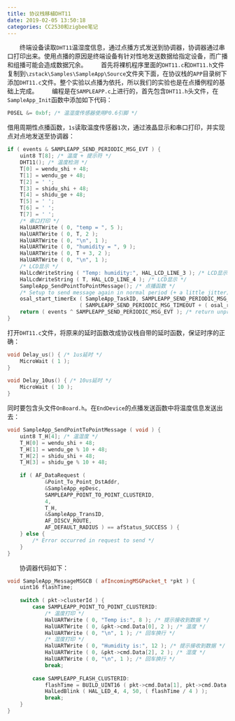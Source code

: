 ```yaml
---
title: 协议栈移植DHT11
date: 2019-02-05 13:50:18
categories: CC2530和zigbee笔记
---
```

&emsp;&emsp;终端设备读取`DHT11`温湿度信息，通过点播方式发送到协调器，协调器通过串口打印出来。使用点播的原因是终端设备有针对性地发送数据给指定设备，而广播和组播可能会造成数据冗余。
&emsp;&emsp;首先将裸机程序里面的`DHT11.c`和`DHT11.h`文件复制到`\zstack\Samples\SampleApp\Source`文件夹下面，在协议栈的`APP`目录树下添加`DHT11.c`文件。整个实验以点播为依托，所以我们的实验也是在点播例程的基础上完成。
&emsp;&emsp;编程是在`SAMPLEAPP.c`上进行的，首先包含`DHT11.h`头文件，在`SampleApp_Init`函数中添加如下代码：

``` cpp
P0SEL &= 0xbf; /* 温湿度传感器使用P0.6引脚 */
```

借用周期性点播函数，`1s`读取温度传感器`1`次，通过液晶显示和串口打印，并实现点对点地发送至协调器：

``` cpp
if ( events & SAMPLEAPP_SEND_PERIODIC_MSG_EVT ) {
    uint8 T[8]; /* 温度 + 提示符 */
    DHT11(); /* 温度检测 */
    T[0] = wendu_shi + 48;
    T[1] = wendu_ge + 48;
    T[2] = ' ';
    T[3] = shidu_shi + 48;
    T[4] = shidu_ge + 48;
    T[5] = ' ';
    T[6] = ' ';
    T[7] = ' ';
    /* 串口打印 */
    HalUARTWrite ( 0, "temp = ", 5 );
    HalUARTWrite ( 0, T, 2 );
    HalUARTWrite ( 0, "\n", 1 );
    HalUARTWrite ( 0, "humidity = ", 9 );
    HalUARTWrite ( 0, T + 3, 2 );
    HalUARTWrite ( 0, "\n", 1 );
    /* LCD显示 */
    HalLcdWriteString ( "Temp: humidity:", HAL_LCD_LINE_3 ); /* LCD显示 */
    HalLcdWriteString ( T, HAL_LCD_LINE_4 ); /* LCD显示 */
    SampleApp_SendPointToPointMessage(); /* 点播函数 */
    /* Setup to send message again in normal period (+ a little jitter) */
    osal_start_timerEx ( SampleApp_TaskID, SAMPLEAPP_SEND_PERIODIC_MSG_EVT, \
                       ( SAMPLEAPP_SEND_PERIODIC_MSG_TIMEOUT + ( osal_rand() & 0x00FF ) ) );
    return ( events ^ SAMPLEAPP_SEND_PERIODIC_MSG_EVT ); /* return unprocessed events */
}
```

打开`DHT11.c`文件，将原来的延时函数改成协议栈自带的延时函数，保证时序的正确：

``` cpp
void Delay_us() { /* 1us延时 */
    MicroWait ( 1 );
}
​
void Delay_10us() { /* 10us延时 */
    MicroWait ( 10 );
}
```

同时要包含头文件`OnBoard.h`。在`EndDevice`的点播发送函数中将温度信息发送出去：

``` cpp
void SampleApp_SendPointToPointMessage ( void ) {
    uint8 T_H[4]; /* 温湿度 */
    T_H[0] = wendu_shi + 48;
    T_H[1] = wendu_ge % 10 + 48;
    T_H[2] = shidu_shi + 48;
    T_H[3] = shidu_ge % 10 + 48;
​
    if ( AF_DataRequest (
            &Point_To_Point_DstAddr,
            &SampleApp_epDesc,
            SAMPLEAPP_POINT_TO_POINT_CLUSTERID,
            4,
            T_H,
            &SampleApp_TransID,
            AF_DISCV_ROUTE,
            AF_DEFAULT_RADIUS ) == afStatus_SUCCESS ) {
    } else {
        /* Error occurred in request to send */
    }
}
```

&emsp;&emsp;协调器代码如下：

``` cpp
void SampleApp_MessageMSGCB ( afIncomingMSGPacket_t *pkt ) {
    uint16 flashTime;
​
    switch ( pkt->clusterId ) {
        case SAMPLEAPP_POINT_TO_POINT_CLUSTERID:
            /* 温度打印 */
            HalUARTWrite ( 0, "Temp is:", 8 ); /* 提示接收到数据 */
            HalUARTWrite ( 0, &pkt->cmd.Data[0], 2 ); /* 温度 */
            HalUARTWrite ( 0, "\n", 1 ); /* 回车换行 */
            /* 湿度打印 */
            HalUARTWrite ( 0, "Humidity is:", 12 ); /* 提示接收到数据 */
            HalUARTWrite ( 0, &pkt->cmd.Data[2], 2 ); /* 湿度 */
            HalUARTWrite ( 0, "\n", 1 ); /* 回车换行 */
            break;
​
        case SAMPLEAPP_FLASH_CLUSTERID:
            flashTime = BUILD_UINT16 ( pkt->cmd.Data[1], pkt->cmd.Data[2] );
            HalLedBlink ( HAL_LED_4, 4, 50, ( flashTime / 4 ) );
            break;
    }
}
```